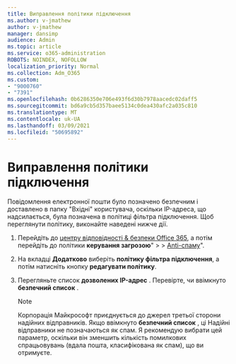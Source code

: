 ```yaml
---
title: Виправлення політики підключення
ms.author: v-jmathew
author: v-jmathew
manager: dansimp
audience: Admin
ms.topic: article
ms.service: o365-administration
ROBOTS: NOINDEX, NOFOLLOW
localization_priority: Normal
ms.collection: Adm_O365
ms.custom:
- "9000760"
- "7391"
ms.openlocfilehash: 0b6286350e706e493f6d30b7978aacedc02daff5
ms.sourcegitcommit: bd6a9cb5d357baee5134c0dea430afc2a035c810
ms.translationtype: MT
ms.contentlocale: uk-UA
ms.lasthandoff: 03/09/2021
ms.locfileid: "50695892"
---
```

# <a name="fix-connection-policy"></a>Виправлення політики підключення

Повідомлення електронної пошти було позначено безпечним і доставлено в папку "Вхідні" користувача, оскільки IP-адреса, що надсилається, була позначена в політиці фільтра підключення. Щоб переглянути політику, виконайте наведені нижче дії.

1. Перейдіть до [центру відповідності & безпеки Office 365](https://go.microsoft.com/fwlink/p/?linkid=2077143), а потім перейдіть до політики **керування загрозою**"  >    >  [Anti-спаму](https://go.microsoft.com/fwlink/?linkid=2101518)".
2. На вкладці **Додатково** виберіть **політику фільтра підключення**, а потім натисніть кнопку **редагувати політику**.
3. Перегляньте список **дозволених IP-адрес** . Перевірте, чи ввімкнуто **безпечний список** .

    > [!NOTE]
    > Корпорація Майкрософт приєднується до джерел третьої сторони надійних відправників. Якщо ввімкнуто **безпечний список** , ці Надійні відправники не позначаються як спам. Я рекомендую вибрати цей параметр, оскільки він зменшить кількість помилкових спрацьовувань (вдала пошта, класифікована як спам), що ви отримуєте.
